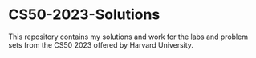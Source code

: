 # CS50-2023-Solutions

This repository contains my solutions and work for the labs and problem sets from the CS50 2023 offered by Harvard University.
